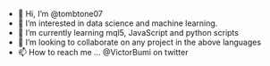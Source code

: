 - 👋 Hi, I’m @tombtone07
- 👀 I’m interested in data science and machine learning.
- 🌱 I’m currently learning mql5, JavaScript and python scripts
- 💞️ I’m looking to collaborate on any project in the above languages
- 📫 How to reach me ... @VictorBumi on twitter

<!---
tombstone07/tombstone07 is a ✨ special ✨ repository because its `README.md` (this file) appears on your GitHub profile.
You can click the Preview link to take a look at your changes.
--->
